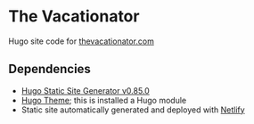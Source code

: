 # The Vacationator
Hugo site code for [thevacationator.com](https://www.thevacationator.com)

## Dependencies

- [Hugo Static Site Generator v0.85.0](https://github.com/gohugoio/hugo/releases/tag/v0.85.0)
- [Hugo Theme](https://github.com/theNewDynamic/gohugo-theme-ananke); this is installed a Hugo module
- Static site automatically generated and deployed with [Netlify](https://www.netlify.com)
